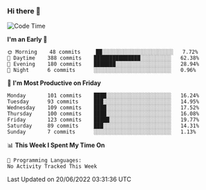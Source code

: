 ### Hi there 👋

<!--
**abhay-singh-au3/abhay-singh-au3** is a ✨ _special_ ✨ repository because its `README.md` (this file) appears on your GitHub profile.

Here are some ideas to get you started:

- 🔭 I’m currently working on ...
- 🌱 I’m currently learning ...
- 👯 I’m looking to collaborate on ...
- 🤔 I’m looking for help with ...
- 💬 Ask me about ...
- 📫 How to reach me: ...
- 😄 Pronouns: ...
- ⚡ Fun fact: ...
-->


<!--START_SECTION:waka-->
![Code Time](http://img.shields.io/badge/Code%20Time-0%20secs-blue)

**I'm an Early 🐤** 

```text
🌞 Morning    48 commits     ██░░░░░░░░░░░░░░░░░░░░░░░   7.72% 
🌆 Daytime    388 commits    ███████████████░░░░░░░░░░   62.38% 
🌃 Evening    180 commits    ███████░░░░░░░░░░░░░░░░░░   28.94% 
🌙 Night      6 commits      ░░░░░░░░░░░░░░░░░░░░░░░░░   0.96%

```
📅 **I'm Most Productive on Friday** 

```text
Monday       101 commits    ████░░░░░░░░░░░░░░░░░░░░░   16.24% 
Tuesday      93 commits     ███░░░░░░░░░░░░░░░░░░░░░░   14.95% 
Wednesday    109 commits    ████░░░░░░░░░░░░░░░░░░░░░   17.52% 
Thursday     100 commits    ████░░░░░░░░░░░░░░░░░░░░░   16.08% 
Friday       123 commits    █████░░░░░░░░░░░░░░░░░░░░   19.77% 
Saturday     89 commits     ███░░░░░░░░░░░░░░░░░░░░░░   14.31% 
Sunday       7 commits      ░░░░░░░░░░░░░░░░░░░░░░░░░   1.13%

```


📊 **This Week I Spent My Time On** 

```text
💬 Programming Languages: 
No Activity Tracked This Week

```


 Last Updated on 20/06/2022 03:31:36 UTC
<!--END_SECTION:waka-->
